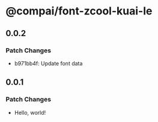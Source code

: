 # @compai/font-zcool-kuai-le

## 0.0.2

### Patch Changes

- b971bb4f: Update font data

## 0.0.1

### Patch Changes

- Hello, world!
